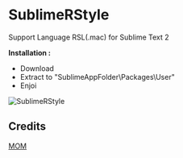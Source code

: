 SublimeRStyle
=====

Support Language RSL(.mac) for Sublime Text 2

**Installation :**

 - Download
 - Extract to "SublimeAppFolder\Packages\User\"
 - Enjoi

![SublimeRStyle](https://raw.github.com/mom1/SublimeRStyle/master/R-Style/SublimeRStyle.jpg)

Credits
-------

[MOM](https://github.com/mom1)

